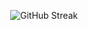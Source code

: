 <p align="center">
     <img src="https://streak-stats.demolab.com?user=dhruvin771&theme=dark&hide_border=true&border_radius=20&card_width=400&hide_longest_streak=true" alt="GitHub Streak">
</p>
